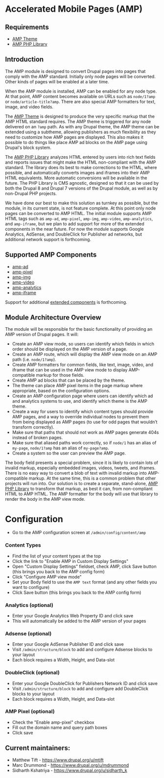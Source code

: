 # Accelerated Mobile Pages (AMP)

## Requirements

* [AMP Theme](https://www.drupal.org/project/amptheme)
* [AMP PHP Library](https://github.com/Lullabot/amp-library)


## Introduction

The AMP module is designed to convert Drupal pages into pages that comply with the AMP standard. Initially only node pages will be converted. Other kinds of pages will be enabled at a later time.

When the AMP module is installed, AMP can be enabled for any node type. At that point, AMP content becomes available on URLs such as `node/1?amp` or `node/article-title?amp`. There are also special AMP formatters for text, image, and video fields.

The [AMP Theme](https://www.drupal.org/project/amptheme) is designed to produce the very specific markup that the AMP HTML standard requires. The AMP theme is triggered for any node delivered on an `?amp` path. As with any Drupal theme, the AMP theme can be extended using a subtheme, allowing publishers as much flexibility as they need to customize how AMP pages are displayed. This also makes it possible to do things like place AMP ad blocks on the AMP page using Drupal's block system.

The [AMP PHP Library](https://github.com/Lullabot/amp-library) analyzes HTML entered by users into rich text fields and reports issues that might make the HTML non-compliant with the AMP standard.  The library does its best to make corrections to the HTML, where possible, and automatically converts images and iframes into their AMP HTML equivalents. More automatic conversions will be available in the future. The PHP Library is CMS agnostic, designed so that it can be used by both the Drupal 8 and Drupal 7 versions of the Drupal module, as well as by non-Drupal PHP projects.

We have done our best to make this solution as turnkey as possible, but the module, in its current state, is not feature complete. At this point only node pages can be converted to AMP HTML. The initial module supports AMP HTML tags such as `amp-ad`, `amp-pixel`, `amp-img`, `amp-video`, `amp-analytics`, and `amp-iframe`, but we plan to add support for more of the extended components in the near future. For now the module supports Google Analytics, AdSense, and DoubleClick
for Publisher ad networks, but additional network support is forthcoming.


## Supported AMP Components

- [amp-ad](https://www.ampproject.org/docs/reference/amp-ad.html)
- [amp-pixel](https://www.ampproject.org/docs/reference/amp-pixel.html)
- [amp-img](https://www.ampproject.org/docs/reference/amp-img.html)
- [amp-video](https://www.ampproject.org/docs/reference/amp-video.html)
- [amp-analytics](https://www.ampproject.org/docs/reference/extended/amp-analytics.html)
- [amp-iframe](https://www.ampproject.org/docs/reference/extended/amp-iframe.html)

Support for additional [extended components](https://www.ampproject.org/docs/reference/extended.html) is forthcoming.


## Module Architecture Overview

The module will be responsible for the basic functionality of providing an AMP version of Drupal pages. It will:

- Create an AMP view mode, so users can identify which fields in which order should be displayed on the AMP version of a page.
- Create an AMP route, which will display the AMP view mode on an AMP path (i.e. `node/1?amp`).
- Create AMP formatters for common fields, like text, image, video, and iframe that can be used in the AMP view mode to display AMP-compatible markup for those fields.
- Create AMP ad blocks that can be placed by the theme.
- The theme can place AMP pixel items in the page markup where appropriate, based on the configuration options.
- Create an AMP configuration page where users can identify which ad and analytics systems to use, and identify which theme is the AMP theme.
- Create a way for users to identify which content types should provide AMP pages, and a way to override individual nodes to prevent them from being displayed as AMP pages (to use for odd pages that wouldn’t transform correctly).
- Make sure that paths that should not work as AMP pages generate 404s instead of broken pages.
- Make sure that aliased paths work correctly, so if `node/1` has an alias of `my-page`, `node/1?amp` has an alias of `my-page?amp`.
- Create a system so the user can preview the AMP page.

The body field presents a special problem, since it is likely to contain lots of invalid markup, especially embedded images, videos, tweets, and iframes. There is no easy way to convert a blob of text with invalid markup into AMP-compatible markup. At the same time, this is a common problem that other projects will run into. Our solution is to create a separate, stand-alone, [AMP PHP Library](https://github.com/Lullabot/amp-library) to transform that markup, as best it can, from non-compliant HTML to AMP HTML. The AMP formatter for the body will use that library to render the body in the AMP view mode.


# Configuration
* Go to the AMP configuration screen at `/admin/config/content/amp`

### Content Types
* Find the list of your content types at the top
* Click the link to "Enable AMP in Custom Display Settings"
* Open "Custom Display Settings" fieldset, check AMP, click Save button (this brings you back to the AMP config form)
* Click "Configure AMP view mode"
* Set your Body field to use the `AMP text` format (and any other fields you want to configure)
* Click Save button (this brings you back to the AMP config form)

### Analytics (optional)
* Enter your Google Analytics Web Property ID and click save
* This will automatically be added to the AMP version of your pages

### Adsense (optional)
* Enter your Google AdSense Publisher ID and click save
* Visit `/admin/structure/block` to add and configure Adsense blocks to your layout
* Each block requires a Width, Height, and Data-slot

### DoubleClick (optional)
* Enter your Google DoubleClick for Publishers Network ID and click save
* Visit `/admin/structure/block` to add and configure add DoubleClick blocks to your layout
* Each block requires a Width, Height, and Data-slot

### AMP Pixel (optional)
* Check the "Enable amp-pixel" checkbox
* Fill out the domain name and query path boxes
* Click save


## Current maintainers:

- Matthew Tift - https://www.drupal.org/u/mtift
- Marc Drummond - https://www.drupal.org/u/mdrummond
- Sidharth Kshatriya - https://www.drupal.org/u/sidharth_k
